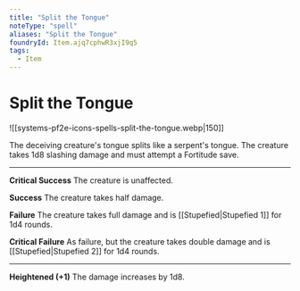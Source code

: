 ```yaml
---
title: "Split the Tongue"
noteType: "spell"
aliases: "Split the Tongue"
foundryId: Item.ajq7cphwR3xjI9q5
tags:
  - Item
---
```


# Split the Tongue
![[systems-pf2e-icons-spells-split-the-tongue.webp|150]]

The deceiving creature's tongue splits like a serpent's tongue. The creature takes 1d8 slashing damage and must attempt a Fortitude save.

* * *

**Critical Success** The creature is unaffected.

**Success** The creature takes half damage.

**Failure** The creature takes full damage and is [[Stupefied|Stupefied 1]] for 1d4 rounds.

**Critical Failure** As failure, but the creature takes double damage and is [[Stupefied|Stupefied 2]] for 1d4 rounds.

* * *

**Heightened (+1)** The damage increases by 1d8.
